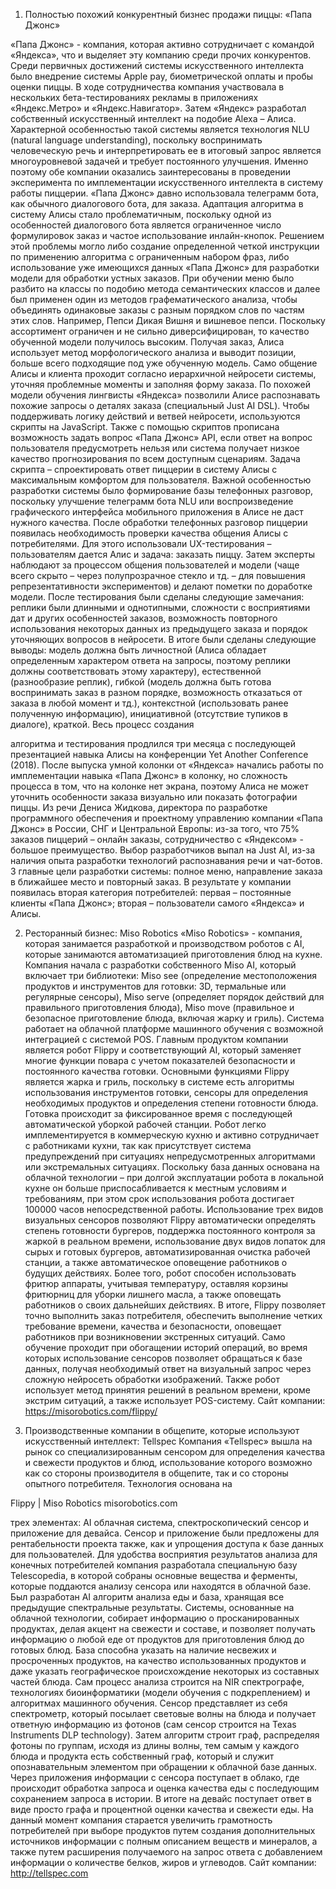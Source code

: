 1. Полностью похожий конкурентный бизнес продажи пиццы: «Папа Джонс» 

«Папа Джонс» - компания, которая активно сотрудничает с командой «Яндекса», что и выделяет эту компанию среди прочих конкурентов. Среди первичных достижений системы искусственного интеллекта было внедрение системы Apple pay, биометрической оплаты и пробы оценки пиццы. В ходе сотрудничества компания участвовала в нескольких бета-тестированиях рекламы в приложениях «Яндекс.Метро» и «Яндекс.Навигатор». Затем «Яндекс» разработал собственный искусственный интеллект на подобие Alexa – Алиса. Характерной особенностью такой системы является технология NLU (natural language understanding), поскольку воспринимать человеческую речь и интерпретировать ее в итоговый запрос является многоуровневой задачей и требует постоянного улучшения. Именно поэтому обе компании оказались заинтересованы в проведении эксперимента по имплементации искусственного интеллекта в систему работы пиццерии. 
«Папа Джонс» давно использовала телеграмм бота, как обычного диалогового бота, для заказа. Адаптация алгоритма в систему Алисы стало проблематичным, поскольку одной из особенностей диалогового бота является ограниченное число формулировок заказ и частое использование инлайн-кнопок. Решением этой проблемы могло либо создание определенной четкой инструкции по применению алгоритма с ограниченным набором фраз, либо использование уже имеющихся данных «Папа Джонс» для разработки модели для обработки устных заказов. 
При обучении меню было разбито на классы по подобию метода семантических классов и далее был применен один из методов графематического анализа, чтобы объединять одинаковые заказы с разным порядком слов по частям этих слов. Например, Пепси Дикая Вишня и вишневое пепси. Поскольку ассортимент ограничен и не сильно диверсифицирован, то качество обученной модели получилось высоким. 
Получая заказ, Алиса использует метод морфологического анализа и выводит позиции, больше всего подходящие под уже обученную модель. Само общение Алисы и клиента проходит согласно иерархичной нейросети системы, уточняя проблемные моменты и заполняя форму заказа. По похожей модели обучения лингвисты «Яндекса» позволили Алисе распознавать похожие запросы о деталях заказа (специальный Just AI DSL). Чтобы поддерживать логику действий и ветвей нейросети, используются скрипты на JavaScript. Также с помощью скриптов прописана возможность задать вопрос «Папа Джонс» API, если ответ на вопрос пользователя предусмотреть нельзя или система получает низкое качество прогнозирования по всем доступным сценариям. Задача скрипта – спроектировать ответ пиццерии в систему Алисы с максимальным комфортом для пользователя. 
Важной особенностью разработки системы было формирование базы телефонных разговор, поскольку улучшение телеграмм бота NLU или воспроизведение графического интерфейса мобильного приложения в Алисе не даст нужного качества. После обработки телефонных разговор пиццерии появилась необходимость проверки качества общения Алисы с потребителями. Для этого использовали UX-тестирования – пользователям дается Алис и задача: заказать пиццу. Затем эксперты наблюдают за процессом общения пользователей и модели (чаще всего скрыто – через полупрозрачное стекло и тд. – для повышения репрезентативности экспериментов) и делают пометки по доработке модели. 
После тестирования были сделаны следующие замечания: реплики были длинными и однотипными, сложности с восприятиями дат и других особенностей заказов, возможность повторного использования некоторых данных из предыдущего заказа и порядок уточняющих вопросов в нейросети. 
В итоге были сделаны следующие выводы: модель должна быть личностной (Алиса обладает определенным характером ответа на запросы, поэтому реплики должны соответствовать этому характеру), естественной (разнообразие реплик), гибкой (модель должна быть готова воспринимать заказ в разном порядке, возможность отказаться от заказа в любой момент и тд.), контекстной (использовать ранее полученную информацию), инициативной (отсутствие тупиков в диалоге), краткой. 
Весь процесс создания
 
алгоритма и тестирования продлился три месяца с последующей презентацией навыка Алисы на конференции Yet Another Conference (2018). После выпуска умной колонки от «Яндекса» начались работы по имплементации навыка «Папа Джонс» в колонку, но сложность процесса в том, что на колонке нет экрана, поэтому Алиса не может уточнить особенности заказа визуально или показать фотографии пиццы. 
Из речи Дениса Жидкова, директора по разработке программного обеспечения и проектному управлению компании «Папа Джонс» в России, СНГ и Центральной Европы: из-за того, что 75% заказов пиццерий – онлайн заказы, сотрудничество с «Яндексом» - большое преимущество. Выбор разработчиков выпал на Just AI, из-за наличия опыта разработки технологий распознавания речи и чат-ботов. 3 главные цели разработки системы: полное меню, направление заказа в ближайшее место и повторный заказ. В результате у компании появилась вторая категория потребителей: первая – постоянные клиенты «Папа Джонс»; вторая – пользователи самого «Яндекса» и Алисы. 

2. Ресторанный бизнес: Miso Robotics 
«Miso Robotics» - компания, которая занимается разработкой и производством роботов с AI, которые занимаются автоматизацией приготовления блюд на кухне. Компания начала с разработки собственного Miso AI, который включает три библиотеки: Miso see (определение местоположения продуктов и инструментов для готовки: 3D, термальные или регулярные сенсоры), Miso serve (определяет порядок действий для правильного приготовления блюда), Miso move (правильное и безопасное приготовление блюда, включая жарку и гриль). Система работает на облачной платформе машинного обучения с возможной интеграцией с системой POS. 
Главным продуктом компании является робот Flippy и соответствующий AI, который заменяет многие функции повара с учетом показателей безопасности и постоянного качества готовки. Основными функциями Flippy является жарка и гриль, поскольку в системе есть алгоритмы использования инструментов готовки, сенсоры для определения необходимых продуктов и определения степени готовности блюда. Готовка происходит за фиксированное время с последующей автоматической уборкой рабочей станции. Робот легко имплементируется в коммерческую кухню и активно сотрудничает с работниками кухни, так как присутствует система предупреждений при ситуациях непредусмотренных алгоритмами или экстремальных ситуациях. Поскольку база данных основана на облачной технологии – при долгой эксплуатации робота в локальной кухне он больше приспосабливается к местным условиям и требованиям, при этом срок использования робота достигает 100000 часов непосредственной работы. 
Использование трех видов визуальных сенсоров позволяют Flippy автоматически определять степень готовности бургеров, поддержка постоянного контроля за жаркой в реальном времени, использование двух видов лопаток для сырых и готовых бургеров, автоматизированная очистка рабочей станции, а также автоматическое оповещение работников о будущих действиях. Более того, робот способен использовать фритюр аппараты, учитывая температуру, оставляя корзины фритюрниц для уборки лишнего масла, а также оповещать работников о своих дальнейших действиях. 
В итоге, Flippy позволяет точно выполнить заказ потребителя, обеспечить выполнение четких требование времени, качества и безопасности, оповещает работников при возникновении экстренных ситуаций. Само обучение проходит при обогащении историй операций, во время которых использование сенсоров позволяет обращаться к базе данных, получая необходимый ответ на визуальный запрос через сложную нейросеть обработки изображений. Также робот использует метод принятия решений в реальном времени, кроме экстрим ситуаций, а также использует POS-систему. 
Сайт компании: https://misorobotics.com/flippy/ 

3. Производственные компании в общепите, которые используют искусственный интеллект: Tellspec 
Компания «Tellspec» вышла на рынок со специализированным сенсором для определения качества и свежести продуктов и блюд, использование которого возможно как со стороны производителя в общепите, так и со стороны опытного потребителя. Технология основана на


Flippy | Miso Robotics
misorobotics.com
 
трех элементах: AI облачная система, спектроскопический сенсор и приложение для девайса. Сенсор и приложение были предложены для рентабельности проекта также, как и упрощения доступа к базе данных для пользователей. Для удобства восприятия результатов анализа для конечных потребителей компания разработала специальную базу Telescopedia, в которой собраны основные вещества и ферменты, которые поддаются анализу сенсора или находятся в облачной базе. 
Был разработан AI алгоритм анализа еды и база, хранящая все предыдущие спектральные результаты. Системы, основанные на облачной технологии, собирает информацию о просканированных продуктах, делая акцент на свежести и составе, и позволяет получать информацию о любой еде от продуктов для приготовления блюд до готовых блюд. База способна указать на наличие несвежих и просроченных продуктов, на качество использованных продуктов и даже указать географическое происхождение некоторых из составных частей блюда. 
Сам процесс анализа строится на NIR спектрографе, технологиях биоинформатики (модели обучения с подкреплением) и алгоритмах машинного обучения. Сенсор представляет из себя спектрометр, который посылает световые волны на блюда и получает ответную информацию из фотонов (сам сенсор строится на Texas Instruments DLP technology). Затем алгоритм строит граф, распределяя фотоны по группам, исходя из длины волны, тем самым у каждого блюда и продукта есть собственный граф, который и служит опознавательным элементом при обращении к облачной базе данных. Через приложения информации с сенсора поступает в облако, где происходит обработка запроса и оценка качества еды с последующим сохранением запроса в истории. В итоге на девайс поступает ответ в виде просто графа и процентной оценки качества и свежести еды. 
На данный момент компания старается увеличить грамотность потребителей при выборе продуктов путем создания дополнительных источников информации с полным описанием веществ и минералов, а также путем расширения получаемого на запрос ответа с добавлением информации о количестве белков, жиров и углеводов. 
Сайт компании: http://tellspec.com
